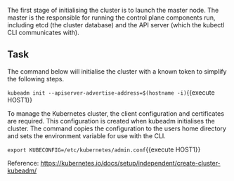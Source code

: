 The first stage of initialising the cluster is to launch the master node.  The master is the responsible for running the control plane components run, including etcd (the cluster database) and the API server (which the kubectl CLI communicates with).

## Task

The command below will initialise the cluster with a known token to simplify the following steps.

`kubeadm init --apiserver-advertise-address=$(hostname -i)`{{execute HOST1}}

To manage the Kubernetes cluster, the client configuration and certificates are required. This configuration is created when kubeadm initialises the cluster. The command copies the configuration to the users home directory and sets the environment variable for use with the CLI.

`export KUBECONFIG=/etc/kubernetes/admin.conf`{{execute HOST1}}

Reference: https://kubernetes.io/docs/setup/independent/create-cluster-kubeadm/
